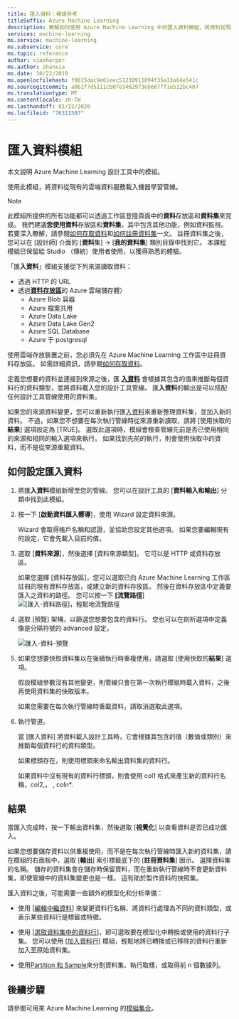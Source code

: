 ```yaml
---
title: 匯入資料：模組參考
titleSuffix: Azure Machine Learning
description: 瞭解如何使用 Azure Machine Learning 中的匯入資料模組，將資料從現有的雲端資料服務載入機器學習管線。
services: machine-learning
ms.service: machine-learning
ms.subservice: core
ms.topic: reference
author: xiaoharper
ms.author: zhanxia
ms.date: 10/22/2019
ms.openlocfilehash: f9815dac9e61eec51230911094f35a33a64e541c
ms.sourcegitcommit: a9b1f7d5111cb07e3462973eb607ff1e512bc407
ms.translationtype: MT
ms.contentlocale: zh-TW
ms.lasthandoff: 01/22/2020
ms.locfileid: "76311507"
---
```

# <a name="import-data-module"></a>匯入資料模組

本文說明 Azure Machine Learning 設計工具中的模組。

使用此模組，將資料從現有的雲端資料服務載入機器學習管線。 

> [!Note]
> 此模組所提供的所有功能都可以透過工作區登陸頁面中的**資料**存放區和**資料集**來完成。 我們建議**您使用資料**存放區和**資料集**，其中包含其他功能，例如資料監視。 若要深入瞭解，請參閱[如何存取資料](../how-to-access-data.md)和[如何註冊資料集](../how-to-create-register-datasets.md)一文。
> 註冊資料集之後，您可以在 [設計師] 介面的 [**資料**集] -> [**我的資料集**] 類別目錄中找到它。 本課程模組已保留給 Studio （傳統）使用者使用，以獲得熟悉的體驗。 
>

「匯**入資料**」模組支援從下列來源讀取資料：

- 透過 HTTP 的 URL
- 透過[**資料存放區**](../how-to-access-data.md)的 Azure 雲端儲存體）
    - Azure Blob 容器
    - Azure 檔案共用
    - Azure Data Lake
    - Azure Data Lake Gen2
    - Azure SQL Database
    - Azure 于 postgresql    

使用雲端存放裝置之前，您必須先在 Azure Machine Learning 工作區中註冊資料存放區。 如需詳細資訊，請參閱[如何存取資料](../how-to-access-data.md)。 

定義您想要的資料並連接到來源之後，匯 **[入資料](./import-data.md)** 會根據其包含的值來推斷每個資料行的資料類型，並將資料載入您的設計工具管線。 匯**入資料**的輸出是可以搭配任何設計工具管線使用的資料集。

如果您的來源資料變更，您可以重新執行匯[入資料](./import-data.md)來重新整理資料集，並加入新的資料。 不過，如果您不想要在每次執行管線時從來源重新讀取，請將 [使用快取的**結果**] 選項設定為 [TRUE]。 選取此選項時，模組會檢查管線先前是否已使用相同的來源和相同的輸入選項來執行。 如果找到先前的執行，則會使用快取中的資料，而不是從來源重載資料。

## <a name="how-to-configure-import-data"></a>如何設定匯入資料

1. 將匯**入資料**模組新增至您的管線。 您可以在設計工具的 [**資料輸入和輸出**] 分類中找到此模組。

1. 按一下 [**啟動資料匯入嚮導**]，使用 Wizard 設定資料來源。

    Wizard 會取得帳戶名稱和認證，並協助您設定其他選項。 如果您要編輯現有的設定，它會先載入目前的值。

1. 選取 [**資料來源**]，然後選擇 [資料來源類型]。 它可以是 HTTP 或資料存放區。

    如果您選擇 [資料存放區]，您可以選取已向 Azure Machine Learning 工作區註冊的現有資料存放區，或建立新的資料存放區。 然後在資料存放區中定義要匯入之資料的路徑。 您可以按一下 **[流覽路徑**] ![[匯入-資料路徑]，輕鬆地流覽路徑](media/module/import-data-path.png)

1. 選取 [預覽] 架構，以篩選您想要包含的資料行。 您也可以在剖析選項中定義像是分隔符號的 advanced 設定。

    ![匯入-資料-預覽](media/module/import-data.png)

1. 如果您想要快取資料集以在後續執行時重複使用，請選取 [使用快取的**結果**] 選項。

    假設模組參數沒有其他變更，則管線只會在第一次執行模組時載入資料，之後再使用資料集的快取版本。

    如果您需要在每次執行管線時重載資料，請取消選取此選項。

1. 執行管道。

    當 [匯入資料] 將資料載入設計工具時，它會根據其包含的值（數值或類別）來推斷每個資料行的資料類型。

    如果標頭存在，則使用標頭來命名輸出資料集的資料行。

    如果資料中沒有現有的資料行標頭，則會使用 col1 格式來產生新的資料行名稱，col2,。 , coln*.

## <a name="results"></a>結果

當匯入完成時，按一下輸出資料集，然後選取 [**視覺化**] 以查看資料是否已成功匯入。

如果您想要儲存資料以供重複使用，而不是在每次執行管線時匯入新的資料集，請在模組的右面板中，選取 [**輸出**] 索引標籤底下的 [**註冊資料集**] 圖示。 選擇資料集的名稱。 儲存的資料集會在儲存時保留資料，而在重新執行管線時不會更新資料集，即使管線中的資料集變更也是一樣。 這有助於製作資料的快照集。

匯入資料之後，可能需要一些額外的模型化和分析準備：

- 使用 [[編輯中繼資料](./edit-metadata.md)] 來變更資料行名稱、將資料行處理為不同的資料類型，或表示某些資料行是標籤或特徵。

- 使用 [[選取資料集中的資料行](./select-columns-in-dataset.md)]，即可選取要在模型化中轉換或使用的資料行子集。 您可以使用 [[加入資料行](./add-columns.md)] 模組，輕鬆地將已轉換或已移除的資料行重新加入至原始資料集。  

- 使用[Partition 和 Sample](./partition-and-sample.md)來分割資料集、執行取樣，或取得前 n 個數據列。

## <a name="next-steps"></a>後續步驟

請參閱可用來 Azure Machine Learning 的[模組集合](module-reference.md)。 
